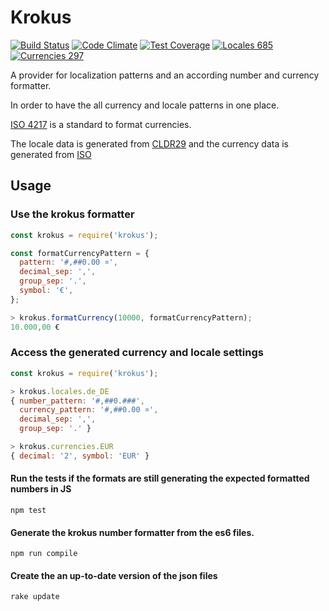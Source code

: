 Krokus
=====================

[![Build Status](https://travis-ci.org/klyrr/krokus.svg?branch=master)](https://travis-ci.org/klyrr/krokus)
[![Code Climate](https://codeclimate.com/github/klyrr/krokus/badges/gpa.svg)](https://codeclimate.com/github/klyrr/krokus)
[![Test Coverage](https://codeclimate.com/github/klyrr/krokus/badges/coverage.svg)](https://codeclimate.com/github/klyrr/krokus/coverage)
[![Locales 685](https://img.shields.io/badge/locales-685-green.svg)](https://img.shields.io/badge/locales-685-green.svg)
[![Currencies 297](https://img.shields.io/badge/currencies-297-green.svg)](https://img.shields.io/badge/currencies-297-green.svg)

A provider for localization patterns and an according number and currency formatter.

In order to have the all currency and locale patterns in one place.

[ISO 4217](https://en.wikipedia.org/wiki/ISO_4217) is a standard to format currencies.

The locale data is generated from [CLDR29](http://unicode.org/Public/cldr/29/core.zip) and the currency data is generated from [ISO](http://www.currency-iso.org/dam/downloads/lists/list_one.xml)

Usage
-----

### Use the krokus formatter
```javascript
const krokus = require('krokus');

const formatCurrencyPattern = {
  pattern: '#,##0.00 ¤',
  decimal_sep: ',',
  group_sep: '.',
  symbol: '€',
};

> krokus.formatCurrency(10000, formatCurrencyPattern);
10.000,00 €
```

### Access the generated currency and locale settings
```javascript
const krokus = require('krokus');

> krokus.locales.de_DE
{ number_pattern: '#,##0.###',
  currency_pattern: '#,##0.00 ¤',
  decimal_sep: ',',
  group_sep: '.' }

> krokus.currencies.EUR
{ decimal: '2', symbol: 'EUR' }
```

#### Run the tests if the formats are still generating the expected formatted numbers in JS

```
npm test
```

#### Generate the krokus number formatter from the es6 files.

```
npm run compile
```

#### Create the an up-to-date version of the json files

```
rake update
```

